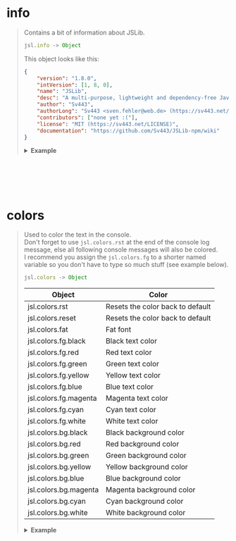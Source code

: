 # info
> Contains a bit of information about JSLib.  
> ```js
> jsl.info -> Object
> ```
> 
> This object looks like this:
> ```json
> {
>     "version": "1.8.0",
>     "intVersion": [1, 8, 0],
>     "name": "JSLib",
>     "desc": "A multi-purpose, lightweight and dependency-free JavaScript library that makes coding a bit faster by providing many easy to use functions and classes",
>     "author": "Sv443",
>     "authorLong": "Sv443 <sven.fehler@web.de> (https://sv443.net/)",
>     "contributors": ["none yet :("],
>     "license": "MIT (https://sv443.net/LICENSE)",
>     "documentation": "https://github.com/Sv443/JSLib-npm/wiki"
> }
> ```
> 
> **<details><summary>Example</summary>**
> 
> ```js
> console.log(`Powered by ${jsl.info.name} by ${jsl.info.author}`);
> ```
> 
> </details>

<br><br><br><br>



# colors
> Used to color the text in the console.  
> Don't forget to use `jsl.colors.rst` at the end of the console log message, else all following console messages will also be colored.  
> I recommend you assign the `jsl.colors.fg` to a shorter named variable so you don't have to type so much stuff (see example below).  
> ```js
> jsl.colors -> Object
> ```
>
> | Object | Color |
> | --- | --- |
> | jsl.colors.rst | Resets the color back to default |
> | jsl.colors.reset | Resets the color back to default |
> | jsl.colors.fat | Fat font |
> | jsl.colors.fg.black | Black text color |
> | jsl.colors.fg.red | Red text color |
> | jsl.colors.fg.green | Green text color |
> | jsl.colors.fg.yellow | Yellow text color |
> | jsl.colors.fg.blue | Blue text color |
> | jsl.colors.fg.magenta | Magenta text color |
> | jsl.colors.fg.cyan | Cyan text color |
> | jsl.colors.fg.white | White text color |
> | jsl.colors.bg.black | Black background color |
> | jsl.colors.bg.red | Red background color |
> | jsl.colors.bg.green | Green background color |
> | jsl.colors.bg.yellow | Yellow background color |
> | jsl.colors.bg.blue | Blue background color |
> | jsl.colors.bg.magenta | Magenta background color |
> | jsl.colors.bg.cyan | Cyan background color |
> | jsl.colors.bg.white | White background color |
> 
> **<details><summary>Example</summary>**
> 
> ```js
> var col = jsl.colors.fg;
> var bgcol = jsl.colors.bg;
> var rst = jsl.colors.rst;
>
> console.log(`${col.red}Hello, ${col.magenta}World!${rst}`);
> console.log(`${col.yellow}Foo ${bgcol.white + col.black}Bar${rst} ${col.cyan}Baz${rst}`);
> ```
> This may look like this:  
> ![image](https://sv443.net/cdn/jsl/doc/consolecols.png)
> 
> </details>

<br><br><br><br>